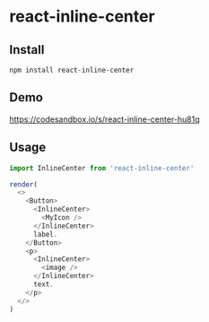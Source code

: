 # react-inline-center

## Install

```
npm install react-inline-center
```

## Demo

<https://codesandbox.io/s/react-inline-center-hu81q>

## Usage

```js
import InlineCenter from 'react-inline-center'

render(
  <>
    <Button>
      <InlineCenter>
        <MyIcon />
      </InlineCenter>
      label.
    </Button>
    <p>
      <InlineCenter>
        <image />
      </InlineCenter>
      text.
    </p>
  </>
)
```
